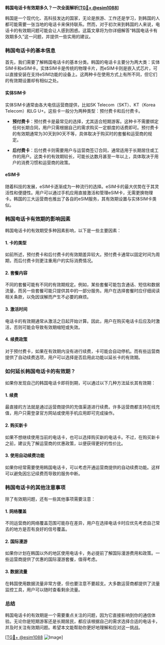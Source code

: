 **韩国电话卡有效期多久？一次全面解析[[TG💪+ @esim1088](https://t.me/s/esim1088)]**

韩国是一个现代化、高科技发达的国家，无论是旅游、工作还是学习，到韩国的人都可能需要一张当地的电话卡来保持联系。然而，对于初次来到韩国的人来说，电话卡的有效期问题可能会让人感到困惑。这篇文章将为你详细解答“韩国电话卡有效期多久”这一问题，并提供一些实用的建议。

### 韩国电话卡的基本信息

首先，我们需要了解韩国电话卡的基本分类。韩国的电话卡主要分为两大类：实体SIM卡和eSIM卡。实体SIM卡是传统的物理卡片，而eSIM卡则是嵌入式芯片，可以直接安装在支持eSIM功能的设备上。这两种卡在使用方式上有所不同，但它们的有效期设置却有相似之处。

#### 实体SIM卡

实体SIM卡通常由各大电信运营商提供，比如SK Telecom（SKT）、KT（Korea Telecom）和LG U+。这些卡一般分为两种类型：预付费卡和后付费卡。

- **预付费卡**：预付费卡是最常见的选择，尤其适合短期游客。这种卡不需要绑定任何长期合同，用户只需根据自己的需求购买一定额度的话费即可。预付费卡的有效期通常为30天到90天不等，具体取决于购买时的套餐和运营商的规定。
  
- **后付费卡**：后付费卡则需要用户与运营商签订合同，通常适用于长期居住或工作的用户。这类卡的有效期较长，可能长达数月甚至一年以上，具体取决于用户的消费习惯和运营商的政策。

#### eSIM卡

随着科技的发展，eSIM卡逐渐成为一种流行的选择。eSIM卡的最大优势在于其灵活性和便捷性。用户可以通过手机应用直接激活和管理eSIM卡，无需更换物理卡。韩国的三大运营商也推出了各自的eSIM服务，其有效期设置与实体SIM卡类似。

### 韩国电话卡有效期的影响因素

韩国电话卡的有效期受多种因素影响，以下是一些主要因素：

#### 1. 卡的类型

如前所述，预付费卡和后付费卡的有效期差异较大。预付费卡通常以固定时间为周期，而后付费卡则更注重用户的实际消费情况。

#### 2. 套餐内容

不同的套餐可能有不同的有效期规定。例如，某些套餐可能包含通话、短信和数据流量，而另一些套餐可能只提供其中的一部分服务。用户在选择套餐时应仔细阅读相关条款，以免因误解而产生不必要的麻烦。

#### 3. 激活时间

电话卡的有效期通常从激活之日起开始计算。因此，用户在购买电话卡后应及时激活，否则可能会导致有效期缩短或失效。

#### 4. 续费政策

对于预付费卡，如果在有效期内没有进行续费，卡可能会自动停机。而有些运营商提供了自动续费选项，用户可以选择是否启用此功能以延长卡的有效期。

### 如何延长韩国电话卡的有效期？

如果你发现自己的韩国电话卡即将到期，可以通过以下几种方法延长其有效期：

#### 1. 续费

最直接的方法就是通过运营商提供的充值渠道进行续费。许多运营商都支持在线充值，用户只需登录官方网站或使用手机应用即可完成操作。

#### 2. 购买新卡

如果不想继续使用当前的电话卡，也可以选择购买新的电话卡。不过，在购买新卡之前，建议先了解运营商的优惠政策，以便获得更好的性价比。

#### 3. 使用自动续费功能

如果你经常需要使用韩国电话卡，可以考虑开通运营商提供的自动续费功能。这样可以避免因忘记续费而导致的服务中断。

### 韩国电话卡的其他注意事项

除了有效期问题，还有一些其他事项需要注意：

#### 1. 网络覆盖

不同运营商的网络覆盖范围可能存在差异，用户在选择电话卡时应优先考虑自己常去的地方是否有良好的信号覆盖。

#### 2. 国际漫游

如果你计划在韩国以外的地区使用电话卡，务必提前了解国际漫游费用和政策。一些运营商提供了优惠的国际漫游套餐，值得考虑。

#### 3. 数据流量

在韩国使用数据流量非常方便，但也要注意不要超支。大多数运营商都提供了流量监控工具，用户可以随时查看剩余流量。

### 总结

韩国电话卡的有效期是一个需要重点关注的问题，因为它直接影响到你的通信体验。无论你是短期游客还是长期居民，都应该根据自己的需求选择合适的电话卡，并及时关注有效期问题。希望本文能帮助你更好地理解和应对这一挑战。

[[TG💪+ @esim1088](https://t.me/s/esim1088) ![Image](https://i.postimg.cc/4NQfJmqS/Snipaste-2025-05-13-00-14-12.png)]